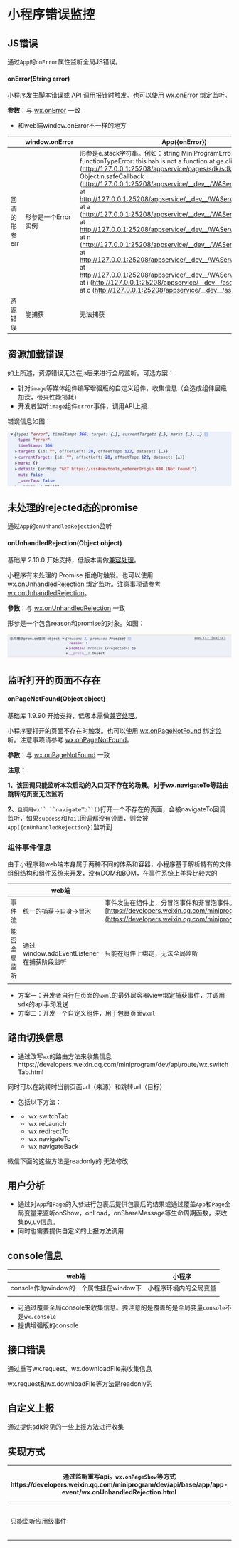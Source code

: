 # 小程序错误监控
## JS错误

通过`App`的`onError`属性监听全局JS错误。



#### onError(String error)

小程序发生脚本错误或 API 调用报错时触发。也可以使用 [wx.onError](https://developers.weixin.qq.com/miniprogram/dev/api/base/app/app-event/wx.onError.html) 绑定监听。

**参数**：与 [wx.onError](https://developers.weixin.qq.com/miniprogram/dev/api/base/app/app-event/wx.onError.html) 一致



- 和web端window.onError不一样的地方

|               | window.onError      | App({onError})                                               |
| ------------- | ------------------- | ------------------------------------------------------------ |
| 回调的形参err | 形参是一个Error实例 | 形参是e.stack字符串。例如：string MiniProgramErrorthis.hah is not a functionTypeError: this.hah is not a function   at ge.clickJsBtn (http://127.0.0.1:25208/appservice/pages/sdk/sdk.js:11:10)   at Object.n.safeCallback (http://127.0.0.1:25208/appservice/__dev__/WAService.js:2:3057410)   at http://127.0.0.1:25208/appservice/__dev__/WAService.js:2:3228407   at a (http://127.0.0.1:25208/appservice/__dev__/WAService.js:2:3155482)   at http://127.0.0.1:25208/appservice/__dev__/WAService.js:2:3228338   at n (http://127.0.0.1:25208/appservice/__dev__/WAService.js:2:3134502)   at http://127.0.0.1:25208/appservice/__dev__/WAService.js:2:3135079   at http://127.0.0.1:25208/appservice/__dev__/WAService.js:2:1974236   at i (http://127.0.0.1:25208/appservice/__dev__/asdebug.js:1:34164)   at c (http://127.0.0.1:25208/appservice/__dev__/asdebug.js:1:34275) |
| 资源错误      | 能捕获              | 无法捕获                                                     |



## 资源加载错误

如上所述，资源错误无法在js层来进行全局监听。可选方案：

- 针对`image`等媒体组件编写增强版的自定义组件，收集信息（会造成组件层级加深，带来性能损耗）
- 开发者监听`image`组件`error`事件，调用API上报.

错误信息如图：

![img](./assets/1.png)

## 未处理的rejected态的promise

通过`App`的`onUnhandledRejection`监听

#### onUnhandledRejection(Object object)

基础库 2.10.0 开始支持，低版本需做[兼容处理](https://developers.weixin.qq.com/miniprogram/dev/framework/compatibility.html)。

小程序有未处理的 Promise 拒绝时触发。也可以使用 [wx.onUnhandledRejection](https://developers.weixin.qq.com/miniprogram/dev/api/base/app/app-event/wx.onUnhandledRejection.html) 绑定监听。注意事项请参考 [wx.onUnhandledRejection](https://developers.weixin.qq.com/miniprogram/dev/api/base/app/app-event/wx.onUnhandledRejection.html)。

**参数**：与 [wx.onUnhandledRejection](https://developers.weixin.qq.com/miniprogram/dev/api/base/app/app-event/wx.onUnhandledRejection.html) 一致



形参是一个包含reason和promise的对象。如图：

![img](./assets/2.png)

## 监听打开的页面不存在

#### onPageNotFound(Object object)

基础库 1.9.90 开始支持，低版本需做[兼容处理](https://developers.weixin.qq.com/miniprogram/dev/framework/compatibility.html)。

小程序要打开的页面不存在时触发。也可以使用 [wx.onPageNotFound](https://developers.weixin.qq.com/miniprogram/dev/api/base/app/app-event/wx.onPageNotFound.html) 绑定监听。注意事项请参考 [wx.onPageNotFound](https://developers.weixin.qq.com/miniprogram/dev/api/base/app/app-event/wx.onPageNotFound.html)。

**参数**：与 [wx.onPageNotFound](https://developers.weixin.qq.com/miniprogram/dev/api/base/app/app-event/wx.onPageNotFound.html) 一致



**注意：**

**1、该回调只能监听本次启动的入口页不存在的场景。对于wx.navigateTo等路由跳转的页面无法监听**

**2、**`且调用wx``.``navigateTo``()`打开一个不存在的页面，会被navigateTo回调监听，如果`success`和`fail`回调都没有设置，则会被`App({onUnhandledRejection})`监听到



### 组件事件信息

由于小程序和web端本身属于两种不同的体系和容器，小程序基于解析特有的文件组织结构和组件系统来开发，没有DOM和BOM，在事件系统上差异比较大的

|              | web端                                     | 小程序端                                                     |
| ------------ | ----------------------------------------- | ------------------------------------------------------------ |
| 事件流       | 统一的捕获->自身->冒泡                    | 事件发生在组件上，分冒泡事件和非冒泡事件。基础库1.5.0后触摸类事件支持捕获阶段[https://developers.weixin.qq.com/miniprogram/dev/framework/view/wxml/event.html#%E4%BA%8B%E4%BB%B6%E8%AF%A6%E8%A7%A3](https://developers.weixin.qq.com/miniprogram/dev/framework/view/wxml/event.html#事件详解) |
| 能否全局监听 | 通过window.addEventListener在捕获阶段监听 | 只能在组件上绑定，无法全局监听                               |
|              |                                           |                                                              |

- 方案一：开发者自行在页面的`wxml`的最外层容器view绑定捕获事件，并调用sdk的api手动发送
- 方案二：开发一个自定义组件，用于包裹页面`wxml`



## 路由切换信息

- 通过改写`wx`的路由方法来收集信息https://developers.weixin.qq.com/miniprogram/dev/api/route/wx.switchTab.html

同时可以在跳转时当前页面url（来源）和跳转url（目标）

- 包括以下方法：

- - wx.switchTab
  - wx.reLaunch
  - wx.redirectTo
  - wx.navigateTo
  - wx.navigateBack

微信下面的这些方法是readonly的 无法修改



## 用户分析

- 通过对`App`和`Page`的入参进行包裹后提供包裹后的结果或通过覆盖`App`和`Page`全局变量来监听onShow，onLoad，onShareMessage等生命周期函数，来收集pv,uv信息。
- 同时也需要提供自定义的上报方法调用



## console信息

| web端                                   | 小程序                 |
| --------------------------------------- | ---------------------- |
| console作为window的一个属性挂在window下 | 小程序环境内的全局变量 |
|                                         |                        |

- 可通过覆盖全局console来收集信息。要注意的是覆盖的是全局变量`console`不是`wx.console`
- 提供增强版的console



## 接口错误

通过重写wx.request、wx.downloadFile来收集信息

wx.request和wx.downloadFile等方法是readonly的



## 自定义上报

通过提供sdk常见的一些上报方法进行收集



## 实现方式

| 通过监听重写api。`wx.onPageShow`等方式https://developers.weixin.qq.com/miniprogram/dev/api/base/app/app-event/wx.onUnhandledRejection.html | 通过提供函数接受options对象返回新的options对象给App和Page调用。参考阿里云ARMShttps://help.aliyun.com/document_detail/103992.html#title-woy-xao-u0c | 通过覆盖`App`, `Page`等全局变量参考百度移动统计https://mtj.baidu.com/web/overview?appId=3017112 |
| ------------------------------------------------------------ | ------------------------------------------------------------ | ------------------------------------------------------------ |
| 只能监听应用级事件                                           | 灵活，但需要开发者手动写一些代码，且不能适配taro等框架（因为框架层都是基于组件开发，然后在编译阶段调用App传入options对象） | 引入即可上报，无需用户额外添加逻辑。且理论上可适配任何小程序框架（待测试）缺点：代码需要在App.js中最顶部引入 |